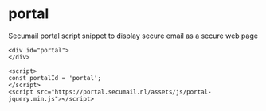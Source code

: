 # portal
Secumail portal script snippet to display secure email as a secure web page

```
<div id="portal">
</div>

<script>
const portalId = 'portal';
</script>
<script src="https://portal.secumail.nl/assets/js/portal-jquery.min.js"></script>
```